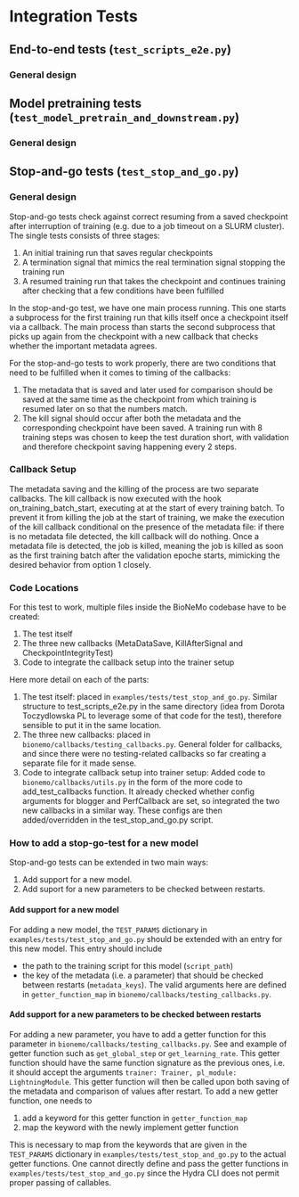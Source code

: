 # Integration Tests

## End-to-end tests (`test_scripts_e2e.py`)

### General design

## Model pretraining tests (`test_model_pretrain_and_downstream.py`)

### General design

## Stop-and-go tests (`test_stop_and_go.py`)

### General design

Stop-and-go tests check against correct resuming from a saved checkpoint after interruption of training (e.g. due to a job timeout on a SLURM cluster). The single tests consists of three stages:
1. An initial training run that saves regular checkpoints
2. A termination signal that mimics the real termination signal stopping the training run
3. A resumed training run that takes the checkpoint and continues training after checking that a few conditions have been fulfilled

In the stop-and-go test, we have one main process running. This one starts a subprocess for the first training run that kills itself once a checkpoint itself via a callback. The main process than starts the second subprocess that picks up again from the checkpoint with a new callback that checks whether the important metadata agrees.

For the stop-and-go tests to work properly, there are two conditions that need to be fulfilled when it comes to timing of the callbacks:
1. The metadata that is saved and later used for comparison should be saved at the same time as the checkpoint from which training is resumed later on so that the numbers match.
2. The kill signal should occur after both the metadata and the corresponding checkpoint have been saved. A training run with 8 training steps was chosen to keep the test duration short, with validation and therefore checkpoint saving happening every 2 steps.

### Callback Setup

The metadata saving and the killing of the process are two separate callbacks. The kill callback is now executed with the hook on_training_batch_start, executing at at the start of every training batch. To prevent it from killing the job at the start of training, we make the execution of the kill callback conditional on the presence of the metadata file: if there is no metadata file detected, the kill callback will do nothing. Once a metadata file is detected, the job is killed, meaning the job is killed as soon as the first training batch after the validation epoche starts, mimicking the desired behavior from option 1 closely.


### Code Locations

For this test to work, multiple files inside the BioNeMo codebase have to be created:
1. The test itself
2. The three new callbacks (MetaDataSave, KillAfterSignal and CheckpointIntegrityTest)
3. Code to integrate the callback setup into the trainer setup

Here more detail on each of the parts:

1. The test itself: placed in `examples/tests/test_stop_and_go.py`. Similar structure to test_scripts_e2e.py in the same directory (idea from Dorota Toczydlowska PL to leverage some of that code for the test), therefore sensible to put it in the same location.
2. The three new callbacks: placed in `bionemo/callbacks/testing_callbacks.py`. General folder for callbacks, and since there were no testing-related callbacks so far creating a separate file for it made sense.
3. Code to integrate callback setup into trainer setup: Added code to `bionemo/callbacks/utils.py` in the form of the more code to add_test_callbacks function. It already checked whether config arguments for blogger and PerfCallback are set, so integrated the two new callbacks in a similar way. These configs are then added/overridden in the test_stop_and_go.py script.

### How to add a stop-go-test for a new model

Stop-and-go tests can be extended in two main ways:

1. Add support for a new model.
2. Add suport for a new parameters to be checked between restarts.

#### Add support for a new model

For adding a new model, the `TEST_PARAMS` dictionary in `examples/tests/test_stop_and_go.py` should be extended with an entry for this new model. This entry should include

- the path to the training script for this model (`script_path`)
- the key of the metadata (i.e. a parameter) that should be checked between restarts (`metadata_keys`). The valid arguments here are defined in `getter_function_map` in `bionemo/callbacks/testing_callbacks.py`.

#### Add support for a new parameters to be checked between restarts

For adding a new parameter, you have to add a getter function for this parameter in `bionemo/callbacks/testing_callbacks.py`. See and example of getter function such as `get_global_step` or `get_learning_rate`. This getter function should have the same function signature as the previous ones, i.e. it should accept the arguments `trainer: Trainer, pl_module: LightningModule`. This getter function will then be called upon both saving of the metadata and comparison of values after restart.
To add a new getter function, one needs to

1. add a keyword for this getter function in `getter_function_map`
2. map the keyword with the newly implement getter function

This is necessary to map from the keywords that are given in the `TEST_PARAMS` dictionary in `examples/tests/test_stop_and_go.py` to the actual getter functions. One cannot directly define and pass the getter functions in `examples/tests/test_stop_and_go.py` since the Hydra CLI does not permit proper passing of callables.
